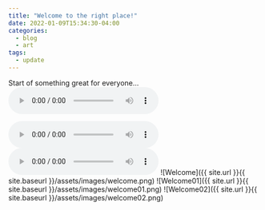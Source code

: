```yaml
---
title: "Welcome to the right place!"
date: 2022-01-09T15:34:30-04:00
categories:
  - blog
  - art
tags:
  - update
---
```


Start of something great for everyone...
<audio controls>
  <source src="https://github.com/NullNinja0/gh_pages/blob/gh-pages/welcome.mp3" type="audio/mp3">
</audio>

<audio controls>
  <source src="({{ site.url }}{{ site.baseurl }}/assets/images/welcome.mp3" type="audio/mp3">
</audio>
  
<audio controls>
  <source src="/assets/images/welcome.mp3" type="audio/mp3">
</audio>
![Welcome]({{ site.url }}{{ site.baseurl }}/assets/images/welcome.png)
![Welcome01]({{ site.url }}{{ site.baseurl }}/assets/images/welcome01.png)
![Welcome02]({{ site.url }}{{ site.baseurl }}/assets/images/welcome02.png)


